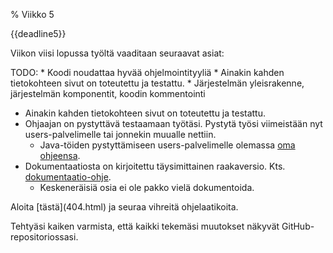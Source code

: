 % Viikko 5
<!-- order: 1 -->
<!-- hidden! -->

<deadline>{{deadline5}}</deadline>

Viikon viisi lopussa työltä vaaditaan seuraavat asiat:

<comment>
TODO:
* Koodi noudattaa hyvää ohjelmointityyliä
* Ainakin kahden tietokohteen sivut on toteutettu ja testattu.
* Järjestelmän yleisrakenne, järjestelmän komponentit, koodin kommentointi
</comment>

* Ainakin kahden tietokohteen sivut on toteutettu ja testattu.
* Ohjaajan on pystyttävä testaamaan työtäsi. Pystytä työsi viimeistään nyt users-palvelimelle tai jonnekin muualle nettiin.
    * Java-töiden pystyttämiseen users-palvelimelle olemassa [oma ohjeensa](java-users.html).
* Dokumentaatiosta on kirjoitettu täysimittainen raakaversio. Kts. [dokumentaatio-ohje]({{rootdir}}dokumentaatio-ohje.html).
    * Keskeneräisiä osia ei ole pakko vielä dokumentoida.

<comment>
<ohje>
Aloita [tästä](404.html) ja seuraa vihreitä ohjelaatikoita.

Tehtyäsi kaiken varmista, että kaikki tekemäsi muutokset näkyvät GitHub-repositoriossasi.
</ohje>
</comment>
